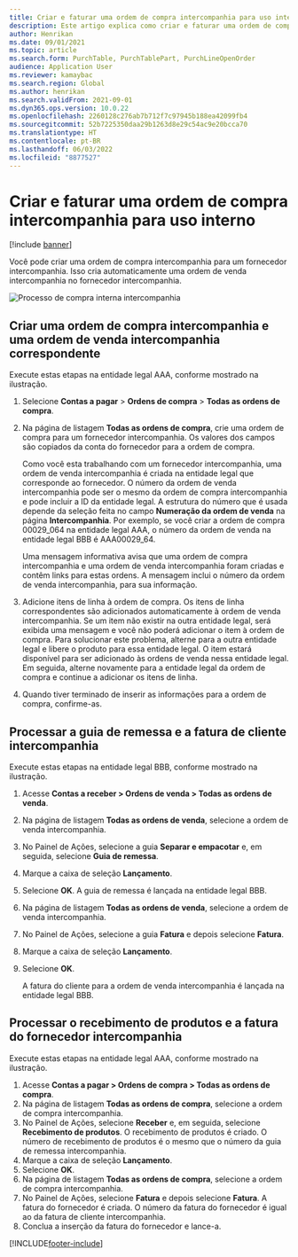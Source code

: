 ```yaml
---
title: Criar e faturar uma ordem de compra intercompanhia para uso interno
description: Este artigo explica como criar e faturar uma ordem de compra intercompanhia para uso interno
author: Henrikan
ms.date: 09/01/2021
ms.topic: article
ms.search.form: PurchTable, PurchTablePart, PurchLineOpenOrder
audience: Application User
ms.reviewer: kamaybac
ms.search.region: Global
ms.author: henrikan
ms.search.validFrom: 2021-09-01
ms.dyn365.ops.version: 10.0.22
ms.openlocfilehash: 2260128c276ab7b712f7c97945b188ea42099fb4
ms.sourcegitcommit: 52b7225350daa29b1263d8e29c54ac9e20bcca70
ms.translationtype: HT
ms.contentlocale: pt-BR
ms.lasthandoff: 06/03/2022
ms.locfileid: "8877527"
---
```

# <a name="create-and-invoice-an-intercompany-purchase-order-for-internal-use"></a>Criar e faturar uma ordem de compra intercompanhia para uso interno

[!include [banner](../../includes/banner.md)]

Você pode criar uma ordem de compra intercompanhia para um fornecedor intercompanhia. Isso cria automaticamente uma ordem de venda intercompanhia no fornecedor intercompanhia.

![Processo de compra interna intercompanhia](media/intercompanypurchaseprocess.png)

## <a name="create-an-intercompany-purchase-order-and-a-corresponding-intercompany-sales-order"></a>Criar uma ordem de compra intercompanhia e uma ordem de venda intercompanhia correspondente

Execute estas etapas na entidade legal AAA, conforme mostrado na ilustração.

1. Selecione **Contas a pagar** \> **Ordens de compra** \> **Todas as ordens de compra**.
1. Na página de listagem **Todas as ordens de compra**, crie uma ordem de compra para um fornecedor intercompanhia. Os valores dos campos são copiados da conta do fornecedor para a ordem de compra.

    Como você esta trabalhando com um fornecedor intercompanhia, uma ordem de venda intercompanhia é criada na entidade legal que corresponde ao fornecedor. O número da ordem de venda intercompanhia pode ser o mesmo da ordem de compra intercompanhia e pode incluir a ID da entidade legal. A estrutura do número que é usada depende da seleção feita no campo **Numeração da ordem de venda** na página **Intercompanhia**. Por exemplo, se você criar a ordem de compra 00029\_064 na entidade legal AAA, o número da ordem de venda na entidade legal BBB é AAA00029\_64.

    Uma mensagem informativa avisa que uma ordem de compra intercompanhia e uma ordem de venda intercompanhia foram criadas e contêm links para estas ordens. A mensagem inclui o número da ordem de venda intercompanhia, para sua informação.

1. Adicione itens de linha à ordem de compra. Os itens de linha correspondentes são adicionados automaticamente à ordem de venda intercompanhia. Se um item não existir na outra entidade legal, será exibida uma mensagem e você não poderá adicionar o item à ordem de compra. Para solucionar este problema, alterne para a outra entidade legal e libere o produto para essa entidade legal. O item estará disponível para ser adicionado às ordens de venda nessa entidade legal. Em seguida, alterne novamente para a entidade legal da ordem de compra e continue a adicionar os itens de linha.
1. Quando tiver terminado de inserir as informações para a ordem de compra, confirme-as.

## <a name="process-the-intercompany-packing-slip-and-customer-invoice"></a>Processar a guia de remessa e a fatura de cliente intercompanhia

Execute estas etapas na entidade legal BBB, conforme mostrado na ilustração.

1. Acesse **Contas a receber \> Ordens de venda \> Todas as ordens de venda**.
1. Na página de listagem **Todas as ordens de venda**, selecione a ordem de venda intercompanhia.
1. No Painel de Ações, selecione a guia **Separar e empacotar** e, em seguida, selecione **Guia de remessa**.
1. Marque a caixa de seleção **Lançamento**.
1. Selecione **OK**. A guia de remessa é lançada na entidade legal BBB.
1. Na página de listagem **Todas as ordens de venda**, selecione a ordem de venda intercompanhia.
1. No Painel de Ações, selecione a guia **Fatura** e depois selecione **Fatura**.
1. Marque a caixa de seleção **Lançamento**.
1. Selecione **OK**.

    A fatura do cliente para a ordem de venda intercompanhia é lançada na entidade legal BBB.

## <a name="process-the-intercompany-product-receipt-and-vendor-invoice"></a>Processar o recebimento de produtos e a fatura do fornecedor intercompanhia

Execute estas etapas na entidade legal AAA, conforme mostrado na ilustração.

1. Acesse **Contas a pagar \> Ordens de compra \> Todas as ordens de compra**.
1. Na página de listagem **Todas as ordens de compra**, selecione a ordem de compra intercompanhia.
1. No Painel de Ações, selecione **Receber** e, em seguida, selecione **Recebimento de produtos**. O recebimento de produtos é criado. O número de recebimento de produtos é o mesmo que o número da guia de remessa intercompanhia.
1. Marque a caixa de seleção **Lançamento**.
1. Selecione **OK**.
1. Na página de listagem **Todas as ordens de compra**, selecione a ordem de compra intercompanhia.
1. No Painel de Ações, selecione **Fatura** e depois selecione **Fatura**. A fatura do fornecedor é criada. O número da fatura do fornecedor é igual ao da fatura de cliente intercompanhia.
1. Conclua a inserção da fatura do fornecedor e lance-a.

[!INCLUDE[footer-include](../../includes/footer-banner.md)]
